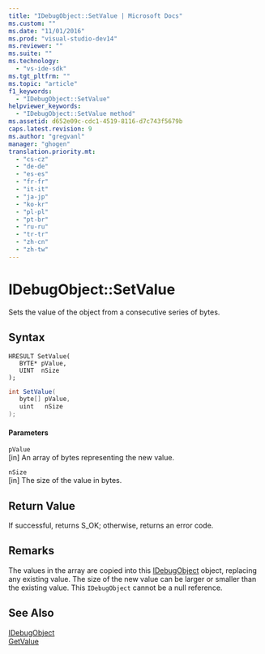 ```yaml
---
title: "IDebugObject::SetValue | Microsoft Docs"
ms.custom: ""
ms.date: "11/01/2016"
ms.prod: "visual-studio-dev14"
ms.reviewer: ""
ms.suite: ""
ms.technology: 
  - "vs-ide-sdk"
ms.tgt_pltfrm: ""
ms.topic: "article"
f1_keywords: 
  - "IDebugObject::SetValue"
helpviewer_keywords: 
  - "IDebugObject::SetValue method"
ms.assetid: d652e09c-cdc1-4519-8116-d7c743f5679b
caps.latest.revision: 9
ms.author: "gregvanl"
manager: "ghogen"
translation.priority.mt: 
  - "cs-cz"
  - "de-de"
  - "es-es"
  - "fr-fr"
  - "it-it"
  - "ja-jp"
  - "ko-kr"
  - "pl-pl"
  - "pt-br"
  - "ru-ru"
  - "tr-tr"
  - "zh-cn"
  - "zh-tw"
---
```

# IDebugObject::SetValue
Sets the value of the object from a consecutive series of bytes.  
  
## Syntax  
  
```cpp#  
HRESULT SetValue(   
   BYTE* pValue,  
   UINT  nSize  
);  
```  
  
```c#  
int SetValue(  
   byte[] pValue,   
   uint   nSize  
);  
```  
  
#### Parameters  
 `pValue`  
 [in] An array of bytes representing the new value.  
  
 `nSize`  
 [in] The size of the value in bytes.  
  
## Return Value  
 If successful, returns S_OK; otherwise, returns an error code.  
  
## Remarks  
 The values in the array are copied into this [IDebugObject](../../../extensibility/debugger/reference/idebugobject.md) object, replacing any existing value. The size of the new value can be larger or smaller than the existing value. This `IDebugObject` cannot be a null reference.  
  
## See Also  
 [IDebugObject](../../../extensibility/debugger/reference/idebugobject.md)   
 [GetValue](../../../extensibility/debugger/reference/idebugobject-getvalue.md)